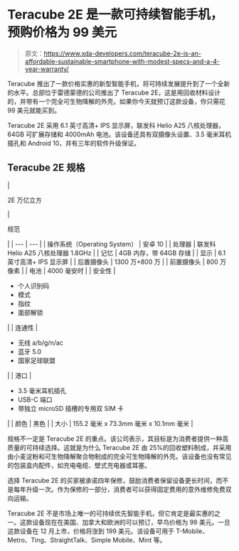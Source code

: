 # Teracube 2E 是一款可持续智能手机，预购价格为 99 美元

> 原文：<https://www.xda-developers.com/teracube-2e-is-an-affordable-sustainable-smartphone-with-modest-specs-and-a-4-year-warranty/>

Teracube 推出了一款价格实惠的新型智能手机，将可持续发展提升到了一个全新的水平。总部位于雷德蒙德的公司推出了 Teracube 2E，这是用回收材料设计的，并带有一个完全可生物降解的外壳。如果你今天就预订这款设备，你只需花 99 美元就能买到。

Teracube 2E 采用 6.1 英寸高清+ IPS 显示屏，联发科 Helio A25 八核处理器，64GB 可扩展存储和 4000mAh 电池。该设备还具有双摄像头设置、3.5 毫米耳机插孔和 Android 10，并有三年的软件升级保证。

## Teracube 2E 规格

| 

2E 万亿立方

 | 

规范

 |
| --- | --- |
| 操作系统（Operating System） | 安卓 10 |
| 处理器 | 联发科 Helio A25 八核处理器 1.8GHz |
| 记忆 | 4GB 内存，带 64GB 存储 |
| 显示 | 6.1 英寸高清+ IPS 显示屏 |
| 后置摄像头 | 1300 万+800 万 |
| 前置摄像头 | 800 万像素 |
| 电池 | 4000 毫安时 |
| 安全性 | 

*   个人识别码
*   模式
*   指纹
*   面部解锁

 |
| 连通性 | 

*   无线 a/b/g/n/ac
*   蓝牙 5.0
*   国家足球联盟

 |
| 港口 | 

*   3.5 毫米耳机插孔
*   USB-C 端口
*   带独立 microSD 插槽的专用双 SIM 卡

 |
| 颜色 | 黑色 |
| 大小 | 155.2 毫米 x 73.3mm 毫米 x 10.1mm 毫米 |

规格不一定是 Teracube 2E 的重点。该公司表示，其目标是为消费者提供一种高质量的可持续选择。这就是为什么 Teracube 2E 由 25%的回收塑料制成，并采用由小麦淀粉和可生物降解聚合物制成的完全可生物降解的外壳。该设备也没有常见的包装盒内配件，如充电电缆、壁式充电器或耳塞。

选择 Teracube 2E 的买家被承诺四年保修，鼓励消费者保留设备更长时间，而不是每年升级一次。作为保修的一部分，消费者可以获得固定费用的意外维修免费双向运输。

Teracube 2E 不是市场上唯一的可持续优先智能手机，但它肯定是最实惠的之一。这款设备现在在美国、加拿大和欧洲的可以预订，早鸟价格为 99 美元。一旦这款设备在 12 月上市，价格将涨到 199 美元。该设备可用于 T-Mobile、Metro、Ting、StraightTalk、Simple Mobile、Mint 等。